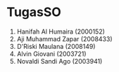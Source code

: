 # TugasSO
1. Hanifah Al Humaira (2000152) <br>
2. Aji Muhammad Zapar (2008433) <br>
3. D'Riski Maulana (2008149) <br>
4. Alvin Giovani (2003721) <br>
5. Novaldi Sandi Ago (2003941) <br>
